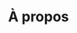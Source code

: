 ---
title: "À propos"
description: "Découvrez Margot Relooking, votre conseillère en image personnelle"
image: "/images/profile.jpg"
intro: "Je suis Margot, conseillère en image personnelle passionnée par l'art de révéler la meilleure version de chacun."
mission:
  title: "Ma Mission"
  description: "Vous accompagner dans la découverte et l'affirmation de votre style unique, en harmonie avec votre personnalité et vos aspirations."
  objectives:
    - "Développer votre confiance en vous"
    - "Trouver votre style unique"
    - "Valoriser votre image naturelle"
values:
  - title: "Authenticité"
    description: "Je crois en la beauté naturelle et unique de chaque personne"
  - title: "Bienveillance"
    description: "Un accompagnement personnalisé dans le respect et l'écoute"
  - title: "Confiance"
    description: "Développer votre assurance à travers votre image"
approach:
  title: "Mon Approche"
  description: "Je crois en une approche personnalisée et bienveillante, adaptée à vos besoins spécifiques et à votre personnalité."
  steps:
    - step: "01"
      title: "Premier Contact"
      description: "Un échange pour comprendre vos besoins et objectifs"
    - step: "02"
      title: "Analyse Personnalisée"
      description: "Étude de votre style actuel et de vos aspirations"
    - step: "03"
      title: "Accompagnement"
      description: "Conseils pratiques et recommandations adaptées"
    - step: "04"
      title: "Suivi"
      description: "Support continu pour ancrer les changements"
cta:
  title: "Prête à révéler votre meilleure version ?"
  description: "Commençons ensemble votre transformation"
--- 